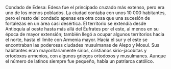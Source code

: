 Condado de Edesa: Edesa fue el principado cruzado más extenso, pero era uno de los menos poblados. La ciudad contaba con unos 10 000 habitantes, pero el resto del condado apenas era otra cosa que una sucesión de fortalezas en un área casi desértica. El territorio se extendía desde Antioquía al oeste hasta más allá del Éufrates por el este, al menos en su época de mayor extensión; también llegó a ocupar algunos territorios hacia el norte, hasta el límite con Armenia mayor. Hacia el sur y el este se encontraban las poderosas ciudades musulmanas de Alepo y Mosul. Sus habitantes eran mayoritariamente sirios, cristianos sirio-jacobitas y ortodoxos armenios, con algunos griegos ortodoxos y musulmanes. Aunque el número de latinos siempre fue pequeño, había un patriarca católico.
